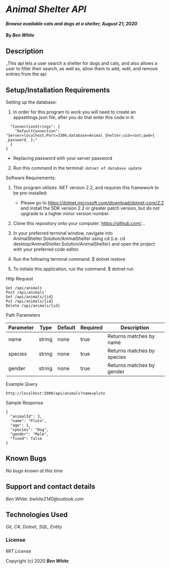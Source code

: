 # _Animal Shelter API_

#### _Browse available cats and dogs at a shelter, August 21, 2020_

#### By _**Ben White**_

## Description

_This api lets a user search a shelter for dogs and cats, and also allows a user to filter their search, as well as, allow them to add, wdit, and remove entries from the api

## Setup/Installation Requirements

Setting up the database:

1. In order for this program to work you will need to create an appsettings.json file, after you do that enter this code in it:

  ```{
    "ConnectionStrings": {
      "DefaultConnection": "Server=localhost;Port=3306;database=Animal_Shelter;uid=root;pwd={ _password_ };"
    }
  }
  ```
  * Replacing password with your server password

2. Run this command in the terminal: `dotnet ef database update`

Software Requirements:

1. This program utilizes .NET version 2.2, and requires this framework to be pre-installed:
    * Please go to https://dotnet.microsoft.com/download/dotnet-core/2.2 and install the SDK version 2.2 or
      greater patch version, but do not upgrade to a higher minor version number.

2. Clone this repository onto your computer: https://github.com/...

3. In your preferred terminal window, navigate into AnimalShelter.Solution/AnimalShelter using cd (i.e. cd
   desktop/AnimalShelter.Solution/AnimalShelter) and open the project with your preferred code editor.

4. Run the following terminal command: $ dotnet restore

5. To initiate this application, run the command: $ dotnet run

Http Request
  ```
  Get /api/animals
  Post /api/animals'
  Get /api/animals/{id}
  Put /api/animals/{id}
  Delete /api/animals/{id}
  ```

Path Parameters

  Parameter|Type|Default|Required|Description
  -------|------|-------|--------|-----------------------------
  name|string|none|true|Returns matches by name
  species|string|none|true|Returns matches by species
  gender|string|none|true|Returns matches by gender

Example Query

  `http://localhost:5000/api/animals?name=pluto`

Sample Response

  ```
  {
    "animalId": 3,
    "name": "Pluto",
    "age": 1,
    "species": "Dog",
    "gender": "Male",
    "fixed": false
  }
  ```



## Known Bugs

_No bugs known at this time_

## Support and contact details

_Ben White: bwhite2140@outlook.com_

## Technologies Used

_Git, C#, Dotnet, SQL, Entity_

### License

*MIT License*

Copyright (c) 2020 **_Ben White_**